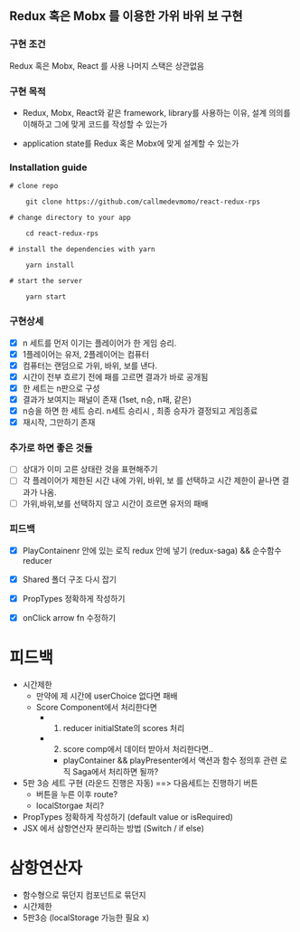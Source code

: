 ## Redux 혹은 Mobx 를 이용한 가위 바위 보 구현

### 구현 조건

Redux 혹은 Mobx, React 를 사용
나머지 스택은 상관없음

### 구현 목적

- Redux, Mobx, React와 같은 framework, library를 사용하는 이유, 설계 의의를 이해하고 그에 맞게 코드를 작성할 수 있는가

- application state를 Redux 혹은 Mobx에 맞게 설계할 수 있는가

### Installation guide

    # clone repo

        git clone https://github.com/callmedevmomo/react-redux-rps

    # change directory to your app

        cd react-redux-rps

    # install the dependencies with yarn

        yarn install

    # start the server

        yarn start

### 구현상세

- [x] n 세트를 먼저 이기는 플레이어가 한 게임 승리.
- [x] 1플레이어는 유저, 2플레이어는 컴퓨터
- [x] 컴퓨터는 랜덤으로 가위, 바위, 보를 낸다.
- [x] 시간이 전부 흐르기 전에 패를 고르면 결과가 바로 공개됨
- [x] 한 세트는 n판으로 구성
- [x] 결과가 보여지는 패널이 존재 (1set, n승, n패, 같은)
- [x] n승을 하면 한 세트 승리. n세트 승리시 , 최종 승자가 결정되고 게임종료
- [x] 재시작, 그만하기 존재

### 추가로 하면 좋은 것들

- [ ] 상대가 이미 고른 상태란 것을 표현해주기
- [ ] 각 플레이어가 제한된 시간 내에 가위, 바위, 보 를 선택하고 시간 제한이 끝나면 결과가 나옴.
- [ ] 가위,바위,보를 선택하지 않고 시간이 흐르면 유저의 패배

### 피드백

- [x] PlayContainenr 안에 있는 로직 redux 안에 넣기 (redux-saga) && 순수함수 reducer
- [x] Shared 폴더 구조 다시 잡기
- [x] PropTypes 정확하게 작성하기
- [x] onClick arrow fn 수정하기




# 피드백

- 시간제한 
  - 만약에 제 시간에 userChoice 없다면 패배
  - Score Component에서 처리한다면 
    - 1. reducer initialState의 scores 처리
    - 2. score comp에서 데이터 받아서 처리한다면..
      -  playContainer && playPresenter에서 액션과 함수 정의후 관련 로직 Saga에서 처리하면 될까?
- 5판 3승 세트 구현 (라운드 진행은 자동) ==> 다음세트는 진행하기 버튼
  - 버튼을 누른 이후 route?
  - localStorgae 처리?
- PropTypes 정확하게 작성하기 (default value or isRequired)
- JSX 에서 삼항연산자 분리하는 방법 (Switch / if else)



#  삼항연산자 
  - 함수형으로 묶던지 컴포넌트로 묶던지
  - 시간제한
  - 5판3승 (localStorage 가능한 필요 x)